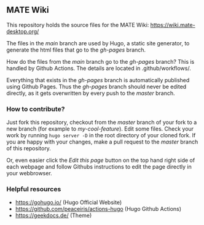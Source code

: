## MATE Wiki

This repository holds the source files for the MATE Wiki: https://wiki.mate-desktop.org/

The files in the *main* branch are used by Hugo, a static site generator, to generate the html files that go to the *gh-pages* branch.

How do the files from the *main* branch go to the *gh-pages* branch?
This is handled by Github Actions. The details are located in .github/workflows/.

Everything that exists in the *gh-pages* branch is automatically published using Github Pages. Thus the *gh-pages* branch should never be edited directly, as it gets overwritten by every push to the *master* branch.

### How to contribute?

Just fork this repository, checkout from the *master* branch of your fork to a new branch (for example to *my-cool-feature*). Edit some files. Check your work by running `hugo server -D` in the root directory of your cloned fork. If you are happy with your changes, make a pull request to the *master* branch of this repository.

Or, even easier click the *Edit this page* button on the top hand right side of each webpage and follow Githubs instructions to edit the page directly in your webbrowser.

### Helpful resources
 - https://gohugo.io/ (Hugo Official Website)
 - https://github.com/peaceiris/actions-hugo (Hugo Github Actions)
 - https://geekdocs.de/ (Theme)
